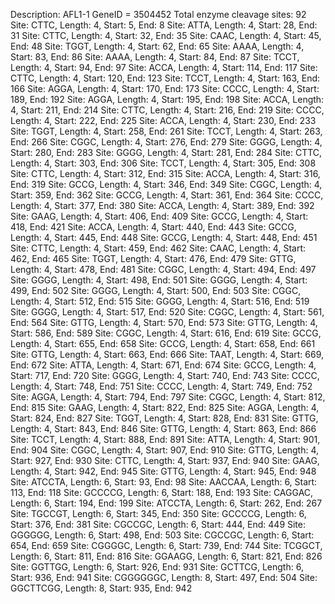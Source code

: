Description: AFL1-1 GeneID = 3504452
Total enzyme cleavage sites: 92
Site: CTTC, Length: 4, Start: 5, End: 8
Site: ATTA, Length: 4, Start: 28, End: 31
Site: CTTC, Length: 4, Start: 32, End: 35
Site: CAAC, Length: 4, Start: 45, End: 48
Site: TGGT, Length: 4, Start: 62, End: 65
Site: AAAA, Length: 4, Start: 83, End: 86
Site: AAAA, Length: 4, Start: 84, End: 87
Site: TCCT, Length: 4, Start: 94, End: 97
Site: ACCA, Length: 4, Start: 114, End: 117
Site: CTTC, Length: 4, Start: 120, End: 123
Site: TCCT, Length: 4, Start: 163, End: 166
Site: AGGA, Length: 4, Start: 170, End: 173
Site: CCCC, Length: 4, Start: 189, End: 192
Site: AGGA, Length: 4, Start: 195, End: 198
Site: ACCA, Length: 4, Start: 211, End: 214
Site: CTTC, Length: 4, Start: 216, End: 219
Site: CCCC, Length: 4, Start: 222, End: 225
Site: ACCA, Length: 4, Start: 230, End: 233
Site: TGGT, Length: 4, Start: 258, End: 261
Site: TCCT, Length: 4, Start: 263, End: 266
Site: CGGC, Length: 4, Start: 276, End: 279
Site: GGGG, Length: 4, Start: 280, End: 283
Site: GGGG, Length: 4, Start: 281, End: 284
Site: CTTC, Length: 4, Start: 303, End: 306
Site: TCCT, Length: 4, Start: 305, End: 308
Site: CTTC, Length: 4, Start: 312, End: 315
Site: ACCA, Length: 4, Start: 316, End: 319
Site: GCCG, Length: 4, Start: 346, End: 349
Site: CGGC, Length: 4, Start: 359, End: 362
Site: GCCG, Length: 4, Start: 361, End: 364
Site: CCCC, Length: 4, Start: 377, End: 380
Site: ACCA, Length: 4, Start: 389, End: 392
Site: GAAG, Length: 4, Start: 406, End: 409
Site: GCCG, Length: 4, Start: 418, End: 421
Site: ACCA, Length: 4, Start: 440, End: 443
Site: GCCG, Length: 4, Start: 445, End: 448
Site: GCCG, Length: 4, Start: 448, End: 451
Site: CTTC, Length: 4, Start: 459, End: 462
Site: CAAC, Length: 4, Start: 462, End: 465
Site: TGGT, Length: 4, Start: 476, End: 479
Site: GTTG, Length: 4, Start: 478, End: 481
Site: CGGC, Length: 4, Start: 494, End: 497
Site: GGGG, Length: 4, Start: 498, End: 501
Site: GGGG, Length: 4, Start: 499, End: 502
Site: GGGG, Length: 4, Start: 500, End: 503
Site: CGGC, Length: 4, Start: 512, End: 515
Site: GGGG, Length: 4, Start: 516, End: 519
Site: GGGG, Length: 4, Start: 517, End: 520
Site: CGGC, Length: 4, Start: 561, End: 564
Site: GTTG, Length: 4, Start: 570, End: 573
Site: GTTG, Length: 4, Start: 586, End: 589
Site: CGGC, Length: 4, Start: 616, End: 619
Site: GCCG, Length: 4, Start: 655, End: 658
Site: GCCG, Length: 4, Start: 658, End: 661
Site: GTTG, Length: 4, Start: 663, End: 666
Site: TAAT, Length: 4, Start: 669, End: 672
Site: ATTA, Length: 4, Start: 671, End: 674
Site: GCCG, Length: 4, Start: 717, End: 720
Site: GGGG, Length: 4, Start: 740, End: 743
Site: CCCC, Length: 4, Start: 748, End: 751
Site: CCCC, Length: 4, Start: 749, End: 752
Site: AGGA, Length: 4, Start: 794, End: 797
Site: CGGC, Length: 4, Start: 812, End: 815
Site: GAAG, Length: 4, Start: 822, End: 825
Site: AGGA, Length: 4, Start: 824, End: 827
Site: TGGT, Length: 4, Start: 828, End: 831
Site: GTTG, Length: 4, Start: 843, End: 846
Site: GTTG, Length: 4, Start: 863, End: 866
Site: TCCT, Length: 4, Start: 888, End: 891
Site: ATTA, Length: 4, Start: 901, End: 904
Site: CGGC, Length: 4, Start: 907, End: 910
Site: GTTG, Length: 4, Start: 927, End: 930
Site: CTTC, Length: 4, Start: 937, End: 940
Site: GAAG, Length: 4, Start: 942, End: 945
Site: GTTG, Length: 4, Start: 945, End: 948
Site: ATCCTA, Length: 6, Start: 93, End: 98
Site: AACCAA, Length: 6, Start: 113, End: 118
Site: GCCCCG, Length: 6, Start: 188, End: 193
Site: CAGGAC, Length: 6, Start: 194, End: 199
Site: ATCCTA, Length: 6, Start: 262, End: 267
Site: TGCCGT, Length: 6, Start: 345, End: 350
Site: GCCCCG, Length: 6, Start: 376, End: 381
Site: CGCCGC, Length: 6, Start: 444, End: 449
Site: GGGGGG, Length: 6, Start: 498, End: 503
Site: CGCCGC, Length: 6, Start: 654, End: 659
Site: CGGGGC, Length: 6, Start: 739, End: 744
Site: TCGGCT, Length: 6, Start: 811, End: 816
Site: GGAAGG, Length: 6, Start: 821, End: 826
Site: GGTTGG, Length: 6, Start: 926, End: 931
Site: GCTTCG, Length: 6, Start: 936, End: 941
Site: CGGGGGGC, Length: 8, Start: 497, End: 504
Site: GGCTTCGG, Length: 8, Start: 935, End: 942